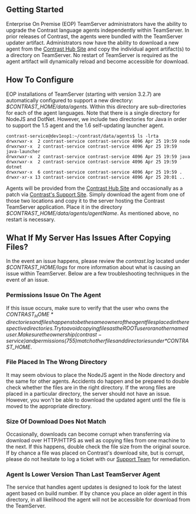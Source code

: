 <!--
title: "Upgrading Agents for Download within an EOP TeamServer"
description: "Instructions for upgrading agents for download purposes within and EOP TeamServer"
tags: "EOP agent administration upgrade TeamServer"
-->

## Getting Started
Enterprise On Premise (EOP) TeamServer administrators have the ability to upgrade the Contrast language agents independently within TeamServer. In prior releases of Contrast, the agents were bundled with the TeamServer updater artifact. Administrators now have the ability to download a new agent from the [Contrast Hub Site](https://hub.contrastsecurity.com) and copy the individual agent artifact(s) to a directory on TeamServer. No restart of TeamServer is required as the agent artifact will dynamically reload and become accessible for download.

## How To Configure
EOP installations of TeamServer (starting with version 3.2.7) are automatically configured to support a new directory: *$CONTRAST_HOME/data/agents*. Within this directory are sub-directories for each of the agent languages. Note that there is a single directory for NodeJS and DotNet. However, we include two directories for Java in order to support the 1.5 agent and the 1.6 self-updating launcher agent.

````
contrast-service@dev1eop1:~/contrast/data/agents$ ls -lrta
drwxrwxr-x  2 contrast-service contrast-service 4096 Apr 25 19:59 node
drwxrwxr-x  2 contrast-service contrast-service 4096 Apr 25 19:59 java-launcher
drwxrwxr-x  2 contrast-service contrast-service 4096 Apr 25 19:59 java
drwxrwxr-x  2 contrast-service contrast-service 4096 Apr 25 19:59 dotnet
drwxrwxr-x  6 contrast-service contrast-service 4096 Apr 25 19:59 .
drwxr-xr-x 13 contrast-service contrast-service 4096 Apr 25 20:01 ..
````
Agents will be provided from the [Contrast Hub Site](https://hub.contrastsecurity.com) and occasionally as a patch via [Contrast's Support Site](https://support.contrastsecurity.com). Simply download the agent from one of those two locations and copy it to the server hosting the Contrast TeamServer application. Place it in the directory *$CONTRAST_HOME/data/agents/agentName*. As mentioned above, no restart is necessary.

## What If My Server Has Issues After Copying Files?
In the event an issue happens, please review the *contrast.log* located under *$CONTRAST_HOME/logs* for more information about what is causing an issue within TeamServer. Below are a few troubleshooting techniques in the event of an issue.

### Permissions Issue On The Agent
If this issue occurs, make sure to verify that the user who owns the *$CONTRAST_HOME* directories and files happens to be the same owner of the agent files placed in the respective directories. Try to avoid copying files as the ROOT user or another named user. Make sure the ownership (contrast-service) and permissions (755) match other files and directories under *$CONTRAST_HOME*. 

### File Placed In The Wrong Directory
It may seem obvious to place the NodeJS agent in the Node directory and the same for other agents. Accidents do happen and be prepared to double check whether the files are in the right directory. If the wrong files are placed in a particular directory, the server should not have an issue. However, you won't be able to download the updated agent until the file is moved to the appropriate directory.

### Size Of Download Does Not Match
Occasionally, downloads can become corrupt when transferring via download over HTTP/HTTPS as well as copying files from one machine to the next. If this happens, double check the file size from the original source. If by chance a file was placed on Contrast's download site, but is corrupt, please do not hesitate to log a ticket with our [Support Team](https://support.contrastsecurity.com) for remediation.

### Agent Is Lower Version Than Last TeamServer Agent
The service that handles agent updates is designed to look for the latest agent based on build number. If by chance you place an older agent in this directory, in all likelihood the agent will not be accessible for download from the TeamServer.
